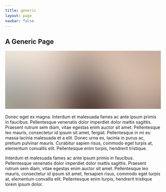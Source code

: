 ```yaml
---
title: generic
layout: page
navbar: false
---
```


<!-- Main -->
<section id="main" class="wrapper style2 fullscreen fade">
  <div class="inner">
    <h1 class="major">A Generic Page</h1>
    <span class="image fit"><img src="images/pic04.jpg" alt="" /></span>
    <p>Donec eget ex magna. Interdum et malesuada fames ac ante ipsum primis in faucibus. Pellentesque
      venenatis dolor imperdiet dolor mattis sagittis. Praesent rutrum sem diam, vitae egestas enim auctor
      sit amet. Pellentesque leo mauris, consectetur id ipsum sit amet, fergiat. Pellentesque in mi eu
      massa lacinia malesuada et a elit. Donec urna ex, lacinia in purus ac, pretium pulvinar mauris.
      Curabitur sapien risus, commodo eget turpis at, elementum convallis elit. Pellentesque enim turpis,
      hendrerit tristique.</p>
    <p>Interdum et malesuada fames ac ante ipsum primis in faucibus. Pellentesque venenatis dolor imperdiet
      dolor mattis sagittis. Praesent rutrum sem diam, vitae egestas enim auctor sit amet. Pellentesque
      leo mauris, consectetur id ipsum sit amet, fersapien risus, commodo eget turpis at, elementum
      convallis elit. Pellentesque enim turpis, hendrerit tristique lorem ipsum dolor.</p>
  </div>
</section>